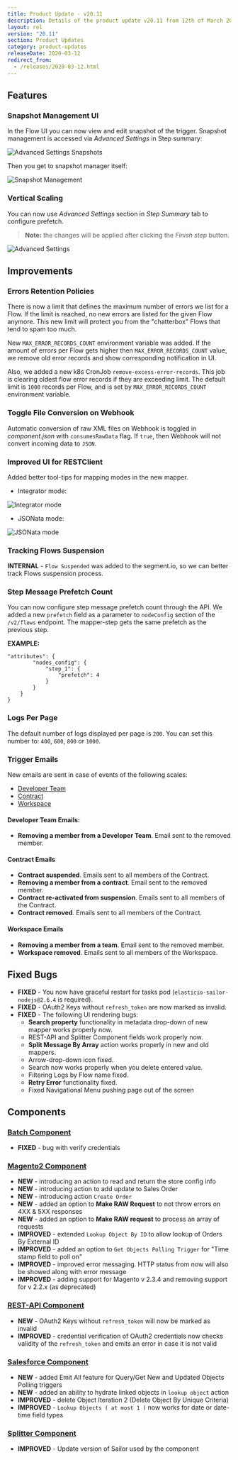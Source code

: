```yaml
---
title: Product Update - v20.11
description: Details of the product update v20.11 from 12th of March 2020.
layout: rel
version: "20.11"
section: Product Updates
category: product-updates
releaseDate: 2020-03-12
redirect_from:
  - /releases/2020-03-12.html
---
```


## Features

### Snapshot Management UI

In the Flow UI you can now view and edit snapshot of the trigger. Snapshot management
is accessed via *Advanced Settings* in Step summary:

![Advanced Settings Snapshots](/assets/img/RN/20.11/snapshot-management.png)

Then you get to snapshot manager itself:

![Snapshot Management](/assets/img/RN/20.11/snapshot-management-2.png)

### Vertical Scaling

You can now use *Advanced Settings* section in *Step Summary* tab to configure prefetch.

> **Note:** the changes will be applied after clicking the *Finish step* button.

![Advanced Settings](/assets/img/RN/20.11/advanced-settings.png)

## Improvements

### Errors Retention Policies

There is now a limit that defines the maximum number of errors we list for a Flow.
If the limit is reached, no new errors are listed for the given Flow anymore.
This new limit will protect you from the "chatterbox" Flows that tend to spam too much.

New `MAX_ERROR_RECORDS_COUNT` environment variable was added. If the amount of
errors per Flow gets higher then `MAX_ERROR_RECORDS_COUNT` value, we remove old
error records and show corresponding notification in UI.

Also, we added a new k8s CronJob `remove-excess-error-records`. This job is
clearing oldest flow error records if they are exceeding limit. The default limit
is `1000` records per Flow, and is set by `MAX_ERROR_RECORDS_COUNT` environment variable.

### Toggle File Conversion on Webhook

Automatic conversion of raw XML files on Webhook is toggled in *component.json*
with `consumesRawData` flag. If `true`, then Webhook will not convert incoming data to `JSON`.

### Improved UI for RESTClient

Added better tool-tips for mapping modes in the new mapper.

- Integrator mode:

![Integrator mode](/assets/img/RN/20.11/integrator-mode.png)

- JSONata mode:

![JSONata mode](/assets/img/RN/20.11/jsonata-mode.png)


### Tracking Flows Suspension

**INTERNAL** - `Flow Suspended` was added to the segment.io, so we can better track
Flows suspension process.

### Step Message Prefetch Count

You can now configure step message prefetch count through the API. We added a
new `prefetch` field as a parameter to `nodeConfig` section of the `/v2/flows`
endpoint. The mapper-step gets the same prefetch as the previous step.

**EXAMPLE:**

```
"attributes": {
        "nodes_config": {
            "step_1": {
                "prefetch": 4
            }
        }
    }
}
```

### Logs Per Page

The default number of logs displayed per page is `200`. You can set this number to: `400`, `600`, `800` or `1000`.

### Trigger Emails

New emails are sent in case of events of the following scales:

- [Developer Team](#developer-team-emails)
- [Contract](#contract-emails)
- [Workspace](#workspace-emails)

#### Developer Team Emails:

*   **Removing a member from a Developer Team**. Email sent to the removed member.

#### Contract Emails

*   **Contract suspended**. Emails sent to all members of the Contract.
*   **Removing a member from a contract**. Email sent to the removed member.
*   **Contract re-activated from suspension**. Emails sent to all members of the Contract.
*   **Contract removed**. Emails sent to all members of the Contract.

#### Workspace Emails

*   **Removing a member from a team**. Email sent to the removed member.
*   **Workspace removed**. Emails sent to all members of the Workspace.

## Fixed Bugs

*   **FIXED** - You now have graceful restart for tasks pod (`elasticio-sailor-nodejs@2.6.4` is required).
*   **FIXED** - OAuth2 Keys without `refresh_token` are now marked as invalid.
*   **FIXED** - The following UI rendering bugs:
    *   **Search property** functionality in metadata drop-down of new mapper works properly now.
    *   REST-API and Splitter Component fields work properly now.
    *   **Split Message By Array** action works properly in new and old mappers.
    *   Arrow-drop-down icon fixed.
    *   Search now works properly when you delete entered value.
    *   Filtering Logs by Flow name fixed.
    *   **Retry Error** functionality fixed.
    *   Fixed Navigational Menu pushing page out of the screen


## Components


### [Batch Component](/components/batch/)

*   **FIXED** - bug with verify credentials

### [Magento2 Component](/components/magento2/)

*   **NEW** - introducing an action to read and return the store config info
*   **NEW** - introducing action to add update to Sales Order
*   **NEW** - introducing action `Create Order`
*   **NEW** - added an option to **Make RAW Request** to not throw errors on 4XX & 5XX responses
*   **NEW** - added an option to **Make RAW request** to process an array of requests
*   **IMPROVED** - extended `Lookup Object By ID` to allow lookup of Orders By External ID
*   **IMPROVED** - added an option to `Get Objects Polling Trigger` for "Time stamp field to poll on"
*   **IMPROVED** - improved error messaging. HTTP status from now will also be showed along with error message
*   **IMPROVED** - adding support for Magento v 2.3.4 and removing support for v 2.2.x (as deprecated)

### [REST-API Component](/components/rest-api/)

*   **NEW** - OAuth2 Keys without `refresh_token` will now be marked as invalid
*   **IMPROVED** - credential verification of OAuth2 credentials now checks validity of the `refresh_token` and emits an error in case it is not valid

### [Salesforce Component](/components/salesforce/)

*   **NEW** - added Emit All feature for Query/Get New and Updated Objects Polling triggers
*   **NEW** - added an ability to hydrate linked objects in `lookup object` action
*   **IMPROVED** - delete Object Iteration 2 (Delete Object By Unique Criteria)
*   **IMPROVED** - `Lookup Objects ( at most 1 )` now works for date or date-time field types


### [Splitter Component](/components/splitter/)

*   **IMPROVED** - Update version of Sailor used by the component
